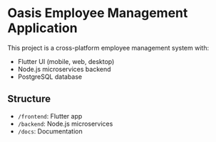 # Oasis Employee Management Application

This project is a cross-platform employee management system with:
- Flutter UI (mobile, web, desktop)
- Node.js microservices backend
- PostgreSQL database

## Structure
- `/frontend`: Flutter app
- `/backend`: Node.js microservices
- `/docs`: Documentation
